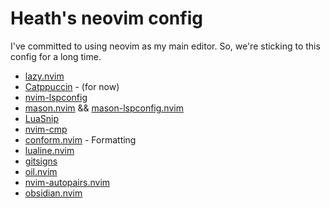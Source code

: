 # Heath's neovim config

I've committed to using neovim as my main editor. So, we're sticking to this config for a long time.

- [lazy.nvim](https://github.com/folke/lazy.nvim)
- [Catppuccin](https://github.com/catppuccin/nvim) - (for now)
- [nvim-lspconfig](https://github.com/neovim/nvim-lspconfig)
- [mason.nvim](https://github.com/williamboman/mason.nvim) && [mason-lspconfig.nvim](https://github.com/williamboman/mason-lspconfig.nvim)
- [LuaSnip](https://github.com/L3MON4D3/LuaSnip)
- [nvim-cmp](http://github.com/hrsh7th/nvim-cmp)
- [conform.nvim](https://github.com/stevearc/conform.nvim) - Formatting
- [lualine.nvim](https://github.com/nvim-lualine/lualine.nvim)
- [gitsigns](https://github.com/lewis6991/gitsigns.nvim)
- [oil.nvim](https://github.com/stevearc/oil.nvim)
- [nvim-autopairs.nvim](https://github.com/windwp/nvim-autopairs)
- [obsidian.nvim](https://github.com/epwalsh/obsidian.nvim)

